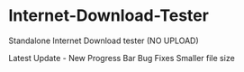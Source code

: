 # Internet-Download-Tester
 Standalone Internet Download tester (NO UPLOAD)

 Latest Update - 
 New Progress Bar 
 Bug Fixes 
 Smaller file size 
